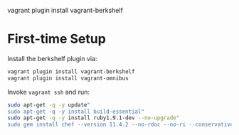 vagrant plugin install vagrant-berkshelf


# First-time Setup

Install the berkshelf plugin via:

```bash
vagrant plugin install vagrant-berkshelf
vagrant plugin install vagrant-omnibus
```

Invoke `vagrant ssh` and run:

```bash
sudo apt-get -q -y update"
sudo apt-get -q -y install build-essential"
sudo apt-get -q -y install ruby1.9.1-dev --no-upgrade"
sudo gem install chef --version 11.4.2 --no-rdoc --no-ri --conservative"
```

